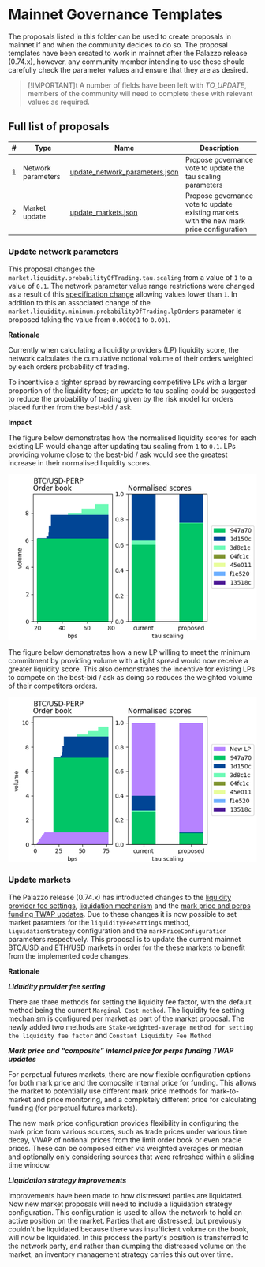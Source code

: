 # Mainnet Governance Templates

The proposals listed in this folder can be used to create proposals in mainnet if and when the community decides to do so. The proposal templates have been created to work in mainnet after the Palazzo release (0.74.x), however, any community member intending to use these should carefully check the parameter values and ensure that they are as desired.

> [!IMPORTANT]t
> A number of fields have been left with *TO_UPDATE*, members of the community will need to complete these with relevant values as required.


## Full list of proposals

  | #   | Type           | Name                        | Description |
  | --- | -------------- |---------------------------- |----------- |
  | 1   | Network parameters  | [update_network_parameters.json](./update_network_parameters.json)     | Propose governance vote to update the tau scaling parameters      |
  | 2   | Market update | [update_markets.json](./update_markets.json)   | Propose governance vote to update existing markets with the new mark price configuration  |



### Update network parameters

This proposal changes the `market.liquidity.probabilityOfTrading.tau.scaling` from a value of `1` to a value of `0.1`. The network parameter value range restrictions were changed as a result of this [specification change](https://github.com/vegaprotocol/specs/pull/2134/files) allowing values lower than `1`. In addition to this an associated change of the `market.liquidity.minimum.probabilityOfTrading.lpOrders` parameter is proposed taking the value from `0.000001` to `0.001`.

**Rationale**

Currently when calculating a liquidity providers (LP) liquidity score, the network calculates the cumulative notional volume of their orders weighted by each orders probability of trading.

To incentivise a tighter spread by rewarding competitive LPs with a larger proportion of the liquidity fees; an update to tau scaling could be suggested to reduce the probability of trading given by the risk model for orders placed further from the best-bid / ask.


**Impact**

The figure below demonstrates how the normalised liquidity scores for each existing LP would change after updating tau scaling from `1` to `0.1`. LPs providing volume close to the best-bid / ask would see the greatest increase in their normalised liquidity scores.

![](./btcusd_liquidity_scores_1.png)

The figure below demonstrates how a new LP willing to meet the minimum commitment by providing volume with a tight spread would now receive a greater liquidity score. This also demonstrates the incentive for existing LPs to compete on the best-bid / ask as doing so reduces the weighted volume of their competitors orders.

![](./btcusd_liquidity_scores_2.png)

### Update markets

The Palazzo release (0.74.x) has introducted changes to the [liquidity provider fee settings](https://github.com/vegaprotocol/roadmap/issues/81), [liquidation mechanism](https://github.com/vegaprotocol/roadmap/issues/85) and the [mark price and perps funding TWAP updates](https://github.com/vegaprotocol/roadmap/issues/89). Due to these changes it is now possible to set market paramters for the `liquidityFeeSettings` method, `liquidationStrategy` configuration and the `markPriceConfiguration` parameters respectively. This proposal is to update the current mainnet BTC/USD and ETH/USD markets in order for the these markets to benefit from the implemented code changes.

**Rationale**

***Liduidity provider fee setting***

There are three methods for setting the liquidity fee factor, with the default method being the current `Marginal Cost method`. The liquidity fee setting mechanism is configured per market as part of the market proposal. The newly added two methods are `Stake-weighted-average method for setting the liquidity fee factor` and `Constant Liquidity Fee Method`

***Mark price and “composite” internal price for perps funding TWAP updates​***

For perpetual futures markets, there are now flexible configuration options for both mark price and the composite internal price for funding. This allows the market to potentially use different mark price methods for mark-to-market and price monitoring, and a completely different price for calculating funding (for perpetual futures markets).

The new mark price configuration provides flexibility in configuring the mark price from various sources, such as trade prices under various time decay, VWAP of notional prices from the limit order book or even oracle prices. These can be composed either via weighted averages or median and optionally only considering sources that were refreshed within a sliding time window.

***Liquidation strategy improvements​***

Improvements have been made to how distressed parties are liquidated. Now new market proposals will need to include a liquidation strategy configuration.
This configuration is used to allow the network to hold an active position on the market. Parties that are distressed, but previously couldn't be liquidated because there was insufficient volume on the book, will now be liquidated. In this process the party's position is transferred to the network party, and rather than dumping the distressed volume on the market, an inventory management strategy carries this out over time.

